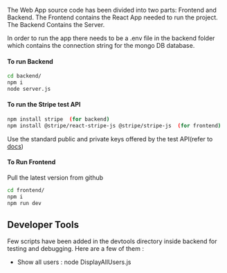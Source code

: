 The Web App source code has been divided into two parts: Frontend and Backend.
The Frontend contains the React App needed to run the project. 
The Backend Contains the Server.

In order to run the app there needs to be a .env file in the backend folder which contains the connection string for the mongo DB database.


#### To run Backend
```sh
cd backend/
npm i
node server.js
```

#### To run the Stripe test API
```sh
npm install stripe  (for backend)
npm install @stripe/react-stripe-js @stripe/stripe-js  (for frontend)
```
Use the standard public and private keys offered by the test API(refer to [docs](https://docs.stripe.com/testing))

#### To Run Frontend
Pull the latest version from github

```sh
cd frontend/
npm i
npm run dev
```
## Developer Tools
Few scripts have been added in the devtools directory inside backend for testing and debugging.
Here are a few of them : 
- Show all users : node DisplayAllUsers.js





